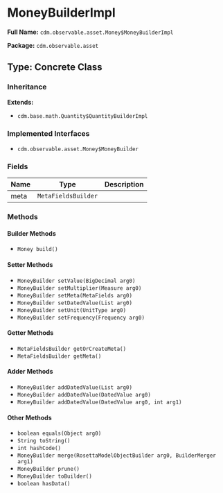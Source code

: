# MoneyBuilderImpl

**Full Name:** `cdm.observable.asset.Money$MoneyBuilderImpl`

**Package:** `cdm.observable.asset`

## Type: Concrete Class

### Inheritance

**Extends:**
- `cdm.base.math.Quantity$QuantityBuilderImpl`

### Implemented Interfaces

- `cdm.observable.asset.Money$MoneyBuilder`

### Fields

| Name | Type | Description |
|------|------|-------------|
| meta | `MetaFieldsBuilder` |  |

### Methods

#### Builder Methods

- `Money build()`

#### Setter Methods

- `MoneyBuilder setValue(BigDecimal arg0)`
- `MoneyBuilder setMultiplier(Measure arg0)`
- `MoneyBuilder setMeta(MetaFields arg0)`
- `MoneyBuilder setDatedValue(List arg0)`
- `MoneyBuilder setUnit(UnitType arg0)`
- `MoneyBuilder setFrequency(Frequency arg0)`

#### Getter Methods

- `MetaFieldsBuilder getOrCreateMeta()`
- `MetaFieldsBuilder getMeta()`

#### Adder Methods

- `MoneyBuilder addDatedValue(List arg0)`
- `MoneyBuilder addDatedValue(DatedValue arg0)`
- `MoneyBuilder addDatedValue(DatedValue arg0, int arg1)`

#### Other Methods

- `boolean equals(Object arg0)`
- `String toString()`
- `int hashCode()`
- `MoneyBuilder merge(RosettaModelObjectBuilder arg0, BuilderMerger arg1)`
- `MoneyBuilder prune()`
- `MoneyBuilder toBuilder()`
- `boolean hasData()`

